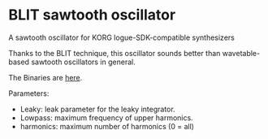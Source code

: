 # BLIT sawtooth oscillator

A sawtooth oscillator for KORG logue-SDK-compatible synthesizers

Thanks to the BLIT technique, this oscillator sounds better than wavetable-based sawtooth oscillators in general.

The Binaries are [here](https://github.com/boochow/BLIT_osc/releases).

Parameters:

- Leaky: leak parameter for the leaky integrator.
- Lowpass:  maximum frequency of upper harmonics.
- harmonics: maximum number of harmonics (0 = all)